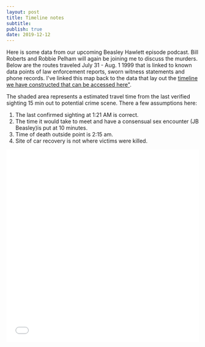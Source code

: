 ```yaml
---
layout: post
title: Timeline notes
subtitle: 
publish: true
date: 2019-12-12
---
```


Here is some data from our upcoming Beasley Hawlett episode podcast. Bill Roberts and Robbie Pelham will again be joining me to discuss the murders. Below are the routes traveled July 31 - Aug. 1 1999 that is linked to known data points of law enforcement reports, sworn witness statements and phone records.
I've linked this map back to the data that lay out the <a href="http://jonkalev.com/bh-timeline/">timeline we have constructed that can be accessed here"</a>.

The shaded area represents a estimated travel time from the last verified sighting 15 min out to potential crime scene. There a few assumptions here:
1. The last confirmed sighting at 1:21 AM is correct.
2. The time it would take to meet and have a consensual sex encounter (JB Beasley)is put at 10 minutes.
3. Time of death outside point is 2:15 am.
4. Site of car recovery is not where victims were killed.


<p>

<style>.embed-container {position: relative; padding-bottom: 100%; height: 0; max-width: 100%;} .embed-container iframe, .embed-container object, .embed-container iframe{position: absolute; top: 0; left: 0; width: 100%; height: 100%;} small{position: absolute; z-index: 40; bottom: 0; margin-bottom: -15px;}</style><div class="embed-container"><iframe width="800" height="800" frameborder="0" scrolling="no" marginheight="0" marginwidth="0" title="Beasley Hawlett Murders" src="//carroll.maps.arcgis.com/apps/Embed/index.html?webmap=5f35d55d9a604c0ca1b87232c22ebe0b&extent=-85.9148,31.2531,-84.9631,31.6748&home=true&zoom=true&previewImage=false&scale=false&disable_scroll=false&theme=light"></iframe></div>
